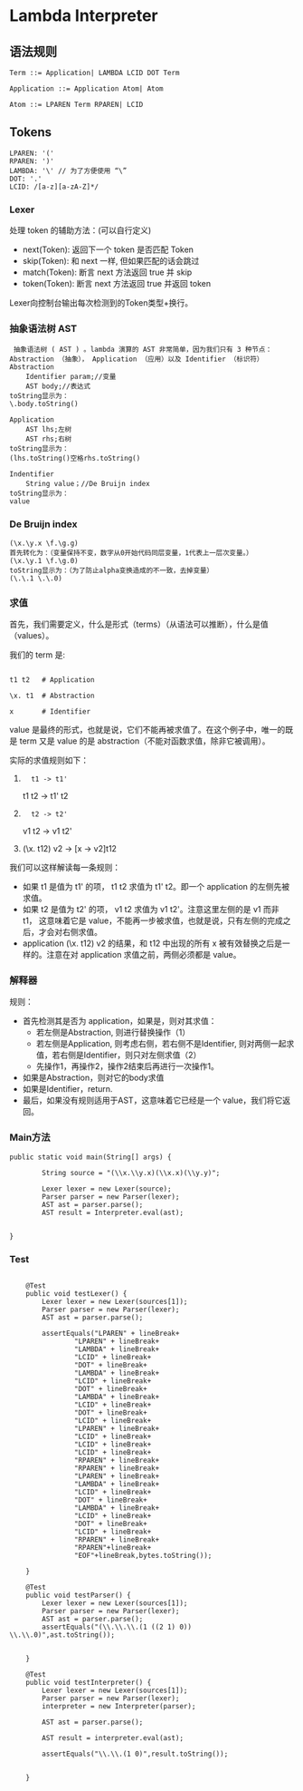 # Lambda Interpreter

## 语法规则

```
Term ::= Application| LAMBDA LCID DOT Term

Application ::= Application Atom| Atom

Atom ::= LPAREN Term RPAREN| LCID

```

## Tokens

```
LPAREN: '('
RPAREN: ')'
LAMBDA: '\' // 为了方便使用 “\”
DOT: '.'
LCID: /[a-z][a-zA-Z]*/ 
```
### Lexer

处理 token 的辅助方法：(可以自行定义)
+ next(Token): 返回下一个 token 是否匹配 Token
+ skip(Token): 和 next 一样, 但如果匹配的话会跳过
+ match(Token): 断言 next 方法返回 true 并 skip
+ token(Token): 断言 next 方法返回 true 并返回 token

Lexer向控制台输出每次检测到的Token类型+换行。

### 抽象语法树 AST
```
 抽象语法树 ( AST ) 。lambda 演算的 AST 非常简单，因为我们只有 3 种节点： Abstraction （抽象）， Application （应用）以及 Identifier （标识符）
Abstraction 
    Identifier param;//变量
    AST body;//表达式
toString显示为：
\.body.toString()

Application
    AST lhs;左树
    AST rhs;右树
toString显示为：
(lhs.toString()空格rhs.toString()

Indentifier
    String value；//De Bruijn index
toString显示为：
value

```
### De Bruijn index
```aidl
(\x.\y.x \f.\g.g)
首先转化为：（变量保持不变，数字从0开始代码同层变量，1代表上一层次变量。）
(\x.\y.1 \f.\g.0)
toString显示为：（为了防止alpha变换造成的不一致，去掉变量）
(\.\.1 \.\.0)
```



### 求值
首先，我们需要定义，什么是形式（terms）（从语法可以推断），什么是值（values）。

我们的 term 是:
```

t1 t2   # Application
 
\x. t1  # Abstraction
 
x       # Identifier
```


value 是最终的形式，也就是说，它们不能再被求值了。在这个例子中，唯一的既是 term 又是 value 的是 abstraction（不能对函数求值，除非它被调用）。

实际的求值规则如下：
 
1)       t1 -> t1'

    t1 t2 -> t1' t2

2)       t2 -> t2'

    v1 t2 -> v1 t2'

3)    (\x. t12) v2 -> [x -> v2]t12


我们可以这样解读每一条规则：

+ 如果 t1 是值为 t1' 的项， t1 t2 求值为 t1' t2。即一个 application 的左侧先被求值。
+ 如果 t2 是值为 t2' 的项， v1 t2 求值为 v1 t2'。注意这里左侧的是 v1 而非 t1， 这意味着它是 value，不能再一步被求值，也就是说，只有左侧的完成之后，才会对右侧求值。
+ application (\x. t12) v2 的结果，和 t12 中出现的所有 x 被有效替换之后是一样的。注意在对 application 求值之前，两侧必须都是 value。

### 解释器

规则：

+ 首先检测其是否为 application，如果是，则对其求值：
	- 若左侧是Abstraction, 则进行替换操作（1）
	- 若左侧是Application, 则考虑右侧，若右侧不是Identifier, 则对两侧一起求值，若右侧是Identifier，则只对左侧求值（2）
	- 先操作1，再操作2，操作2结束后再进行一次操作1。
+ 如果是Abstraction，则对它的body求值
+ 如果是Identifier，return.
+ 最后，如果没有规则适用于AST，这意味着它已经是一个 value，我们将它返回。

### Main方法

```
public static void main(String[] args) {

        String source = "(\\x.\\y.x)(\\x.x)(\\y.y)";

        Lexer lexer = new Lexer(source);
        Parser parser = new Parser(lexer);
        AST ast = parser.parse();
        AST result = Interpreter.eval(ast);


}
```
### Test
```aidl

    @Test
    public void testLexer() {
        Lexer lexer = new Lexer(sources[1]);
        Parser parser = new Parser(lexer);
        AST ast = parser.parse();

        assertEquals("LPAREN" + lineBreak+
                "LPAREN" + lineBreak+
                "LAMBDA" + lineBreak+
                "LCID" + lineBreak+
                "DOT" + lineBreak+
                "LAMBDA" + lineBreak+
                "LCID" + lineBreak+
                "DOT" + lineBreak+
                "LAMBDA" + lineBreak+
                "LCID" + lineBreak+
                "DOT" + lineBreak+
                "LCID" + lineBreak+
                "LPAREN" + lineBreak+
                "LCID" + lineBreak+
                "LCID" + lineBreak+
                "LCID" + lineBreak+
                "RPAREN" + lineBreak+
                "RPAREN" + lineBreak+
                "LPAREN" + lineBreak+
                "LAMBDA" + lineBreak+
                "LCID" + lineBreak+
                "DOT" + lineBreak+
                "LAMBDA" + lineBreak+
                "LCID" + lineBreak+
                "DOT" + lineBreak+
                "LCID" + lineBreak+
                "RPAREN" + lineBreak+
                "RPAREN"+lineBreak+
                "EOF"+lineBreak,bytes.toString());

    }

    @Test
    public void testParser() {
        Lexer lexer = new Lexer(sources[1]);
        Parser parser = new Parser(lexer);
        AST ast = parser.parse();
        assertEquals("(\\.\\.\\.(1 ((2 1) 0)) \\.\\.0)",ast.toString());


    }

    @Test
    public void testInterpreter() {
        Lexer lexer = new Lexer(sources[1]);
        Parser parser = new Parser(lexer);
        interpreter = new Interpreter(parser);

        AST ast = parser.parse();

        AST result = interpreter.eval(ast);

        assertEquals("\\.\\.(1 0)",result.toString());


    }
```
